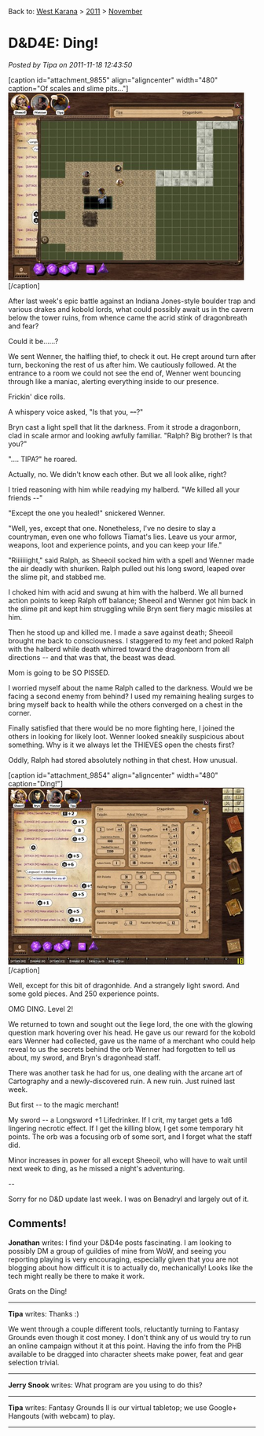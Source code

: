 Back to: [West Karana](/posts/westkarana.md) > [2011](/posts/2011/westkarana.md) > [November](./westkarana.md)
# D&D4E: Ding!

*Posted by Tipa on 2011-11-18 12:43:50*

[caption id="attachment\_9855" align="aligncenter" width="480" caption="Of scales and slime pits..."][![](../../../uploads/2011/11/FantasyGrounds-2011-11-17-23-49-35-55-480x382.jpg "Of scales and slime pits...")](../../../uploads/2011/11/FantasyGrounds-2011-11-17-23-49-35-55.jpg)[/caption]

After last week's epic battle against an Indiana Jones-style boulder trap and various drakes and kobold lords, what could possibly await us in the cavern below the tower ruins, from whence came the acrid stink of dragonbreath and fear?

Could it be......?

We sent Wenner, the halfling thief, to check it out. He crept around turn after turn, beckoning the rest of us after him. We cautiously followed. At the entrance to a room we could not see the end of, Wenner went bouncing through like a maniac, alerting everything inside to our presence.

Frickin' dice rolls.

A whispery voice asked, "Is that you, ~~--~~?"

Bryn cast a light spell that lit the darkness. From it strode a dragonborn, clad in scale armor and looking awfully familiar. "Ralph? Big brother? Is that you?"

".... TIPA?" he roared.

Actually, no. We didn't know each other. But we all look alike, right?

I tried reasoning with him while readying my halberd. "We killed all your friends --"

"Except the one you healed!" snickered Wenner.

"Well, yes, except that one. Nonetheless, I've no desire to slay a countryman, even one who follows Tiamat's lies. Leave us your armor, weapons, loot and experience points, and you can keep your life."

"Riiiiiiight," said Ralph, as Sheeoil socked him with a spell and Wenner made the air deadly with shuriken. Ralph pulled out his long sword, leaped over the slime pit, and stabbed me.

I choked him with acid and swung at him with the halberd. We all burned action points to keep Ralph off balance; Sheeoil and Wenner got him back in the slime pit and kept him struggling while Bryn sent fiery magic missiles at him.

Then he stood up and killed me. I made a save against death; Sheeoil brought me back to consciousness. I staggered to my feet and poked Ralph with the halberd while death whirred toward the dragonborn from all directions -- and that was that, the beast was dead.

Mom is going to be SO PISSED.

I worried myself about the name Ralph called to the darkness. Would we be facing a second enemy from behind? I used my remaining healing surges to bring myself back to health while the others converged on a chest in the corner.

Finally satisfied that there would be no more fighting here, I joined the others in looking for likely loot. Wenner looked sneakily suspicious about something. Why is it we always let the THIEVES open the chests first?

Oddly, Ralph had stored absolutely nothing in that chest. How unusual.

[caption id="attachment\_9854" align="aligncenter" width="480" caption="Ding!"][![](../../../uploads/2011/11/FantasyGrounds-2011-11-17-23-43-45-71-480x360.jpg "Ding!")](../../../uploads/2011/11/FantasyGrounds-2011-11-17-23-43-45-71.jpg)[/caption]

Well, except for this bit of dragonhide. And a strangely light sword. And some gold pieces. And 250 experience points.

OMG DING. Level 2!

We returned to town and sought out the liege lord, the one with the glowing question mark hovering over his head. He gave us our reward for the kobold ears Wenner had collected, gave us the name of a merchant who could help reveal to us the secrets behind the orb Wenner had forgotten to tell us about, my sword, and Bryn's dragonhead staff.

There was another task he had for us, one dealing with the arcane art of Cartography and a newly-discovered ruin. A new ruin. Just ruined last week.

But first -- to the magic merchant!

My sword -- a Longsword +1 Lifedrinker. If I crit, my target gets a 1d6 lingering necrotic effect. If I get the killing blow, I get some temporary hit points. The orb was a focusing orb of some sort, and I forget what the staff did.

Minor increases in power for all except Sheeoil, who will have to wait until next week to ding, as he missed a night's adventuring. 

--

Sorry for no D&D update last week. I was on Benadryl and largely out of it.

## Comments!

**Jonathan** writes: I find your D&D4e posts fascinating. I am looking to possibly DM a group of guildies of mine from WoW, and seeing you reporting playing is very encouraging, especially given that you are not blogging about how difficult it is to actually do, mechanically! Looks like the tech might really be there to make it work.

Grats on the Ding!

---

**Tipa** writes: Thanks :)

We went through a couple different tools, reluctantly turning to Fantasy Grounds even though it cost money. I don't think any of us would try to run an online campaign without it at this point. Having the info from the PHB available to be dragged into character sheets make power, feat and gear selection trivial.

---

**Jerry Snook** writes: What program are you using to do this?

---

**Tipa** writes: Fantasy Grounds II is our virtual tabletop; we use Google+ Hangouts (with webcam) to play.

---

